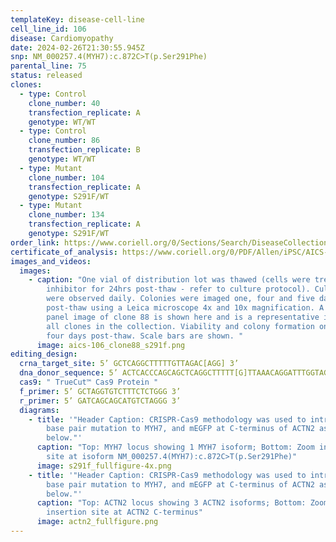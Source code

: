 ```yaml
---
templateKey: disease-cell-line
cell_line_id: 106
disease: Cardiomyopathy
date: 2024-02-26T21:30:55.945Z
snp: NM_000257.4(MYH7):c.872C>T(p.Ser291Phe)
parental_line: 75
status: released
clones:
  - type: Control
    clone_number: 40
    transfection_replicate: A
    genotype: WT/WT
  - type: Control
    clone_number: 86
    transfection_replicate: B
    genotype: WT/WT
  - type: Mutant
    clone_number: 104
    transfection_replicate: A
    genotype: S291F/WT
  - type: Mutant
    clone_number: 134
    transfection_replicate: A
    genotype: S291F/WT
order_link: https://www.coriell.org/0/Sections/Search/DiseaseCollection_Detail.aspx?Ref=AICS-0106&Product=CiPSC&PgId=166
certificate_of_analysis: https://www.coriell.org/0/PDF/Allen/iPSC/AICS-0106_CofA.pdf
images_and_videos:
  images:
    - caption: "One vial of distribution lot was thawed (cells were treated with ROCK
        inhibitor for 24hrs post-thaw - refer to culture protocol). Cultures
        were observed daily. Colonies were imaged one, four and five days
        post-thaw using a Leica microscope 4x and 10x magnification. A four
        panel image of clone 88 is shown here and is a representative image for
        all clones in the collection. Viability and colony formation one day and
        four days post-thaw. Scale bars are shown. "
      image: aics-106_clone88_s291f.png
editing_design:
  crna_target_site: 5’ GCTCAGGCTTTTTGTTAGAC[AGG] 3’
  dna_donor_sequence: 5’ ACTCACCCAGCAGCTCAGGCTTTTT[G]TTAAACAGGATTTGGTAG AAAATGTGATAATCT 3’
  cas9: " TrueCut™ Cas9 Protein "
  f_primer: 5’ GCTAGGTGTCTTTCTCTGGG 3’
  r_primer: 5’ GATCAGCAGCATGTCTAGGG 3’
  diagrams:
    - title: '"Header Caption: CRISPR-Cas9 methodology was used to introduce a single
        base pair mutation to MYH7, and mEGFP at C-terminus of ACTN2 as shown
        below."'
      caption: "Top: MYH7 locus showing 1 MYH7 isoform; Bottom: Zoom in on mutation
        site at isoform NM_000257.4(MYH7):c.872C>T(p.Ser291Phe)"
      image: s291f_fullfigure-4x.png
    - title: '"Header Caption: CRISPR-Cas9 methodology was used to introduce a single
        base pair mutation to MYH7, and mEGFP at C-terminus of ACTN2 as shown
        below."'
      caption: "Top: ACTN2 locus showing 3 ACTN2 isoforms; Bottom: Zoom in on mEGFP
        insertion site at ACTN2 C-terminus"
      image: actn2_fullfigure.png
---
```

